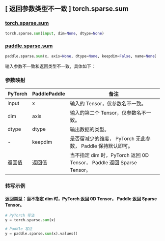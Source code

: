 ## [ 返回参数类型不一致 ] torch.sparse.sum

### [torch.sparse.sum](https://pytorch.org/docs/stable/generated/torch.sparse.sum.html?highlight=sparse+sum#torch.sparse.sum)

```python
torch.sparse.sum(input, dim=None, dtype=None)
```

### [paddle.sparse.sum](https://www.paddlepaddle.org.cn/documentation/docs/zh/develop/api/paddle/sparse/sum_cn.html#sum)

```python
paddle.sparse.sum(x, axis=None, dtype=None, keepdim=False, name=None)
```

输入参数不一致和返回类型不一致，具体如下：

### 参数映射

| PyTorch |  PaddlePaddle |  备注|
| -------- |  ------------- | ------|
| input | x|         输入的 Tensor，仅参数名不一致。|
| dim   |      axis   |输入的第二个 Tensor，仅参数名不一致。|
| dtype   |      dtype   |输出数据的类型。|
| -  |      keepdim   |是否留减少的维度， PyTorch 无此参数， Paddle 保持默认即可。|
| 返回值  |      返回值   |当不指定 dim 时，PyTorch 返回 0D Tensor， Paddle 返回 Sparse Tensor。|

### 转写示例
#### 返回类型：当不指定 dim 时，PyTorch 返回 0D Tensor， Paddle 返回 Sparse Tensor。
```Python
# PyTorch 写法
y = torch.sparse.sum(x)

# Paddle 写法
y = paddle.sparse.sum(x).values()
```
